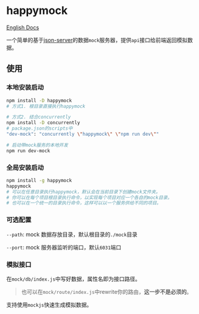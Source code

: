 # happymock

[English Docs](https://github.com/heguichuan/happymock/blob/master/README_EN.md)

一个简单的基于[json-server](https://www.npmjs.com/package/json-server)的数据`mock`服务器，提供`api`接口给前端返回模拟数据。

## 使用

### 本地安装启动

```bash
npm install -D happymock
# 方式1. 根目录直接执行happymock

# 方式2. 结合concurrently
npm install -D concurrently
# package.json的scripts中
"dev-mock": "concurrently \"happymock\" \"npm run dev\""

# 启动带mock服务的本地开发
npm run dev-mock
```

### 全局安装启动

```bash
npm install -g happymock
happymock
# 可以在任意目录执行happymock，默认会在当前目录下创建mock文件夹。
# 你可以在每个项目根目录执行命令，以实现每个项目对应一个各自的mock目录。
# 也可以在一个统一的目录执行命令，这样可以以一个服务供给不同的项目。
```

### 可选配置

`--path`: mock 数据存放目录，默认根目录的`./mock`目录

`--port`: mock 服务器监听的端口，默认`6031`端口

### 模拟接口

在`mock/db/index.js`中写好数据，属性名即为接口路径。

> 也可以在`mock/route/index.js`中rewrite你的路由，**这一步不是必须的**。

支持使用`mockjs`快速生成模拟数据。
